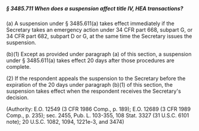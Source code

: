 ##### § 3485.711 When does a suspension affect title IV, HEA transactions? #####

(a) A suspension under § 3485.611(a) takes effect immediately if the Secretary takes an emergency action under 34 CFR part 668, subpart G, or 34 CFR part 682, subpart D or G, at the same time the Secretary issues the suspension.

(b)(1) Except as provided under paragraph (a) of this section, a suspension under § 3485.611(a) takes effect 20 days after those procedures are complete.

(2) If the respondent appeals the suspension to the Secretary before the expiration of the 20 days under paragraph (b)(1) of this section, the suspension takes effect when the respondent receives the Secretary's decision.

(Authority: E.O. 12549 (3 CFR 1986 Comp., p. 189); E.O. 12689 (3 CFR 1989 Comp., p. 235); sec. 2455, Pub. L. 103-355, 108 Stat. 3327 (31 U.S.C. 6101 note); 20 U.S.C. 1082, 1094, 1221e-3, and 3474)